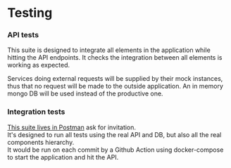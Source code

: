 # Testing 

### API tests

This suite is designed to integrate all elements in the application while hitting the API endpoints.
It checks the integration between all elements is working as expected.

Services doing external requests will be supplied by their mock instances, thus that no request will be made to the outside application. 
An in memory mongo DB will be used instead of the productive one.

### Integration tests

[This suite lives in Postman](https://www.postman.com/edymberg/workspace/team-workspace/api/1bf1f431-82ee-42ff-9f93-faf99c62d8ac?action=share&creator=2930866) ask for invitation.   
It's designed to run all tests using the real API and DB, but also all the real components hierarchy.   
It would be run on each commit by a Github Action using docker-compose to start the application and hit the API.